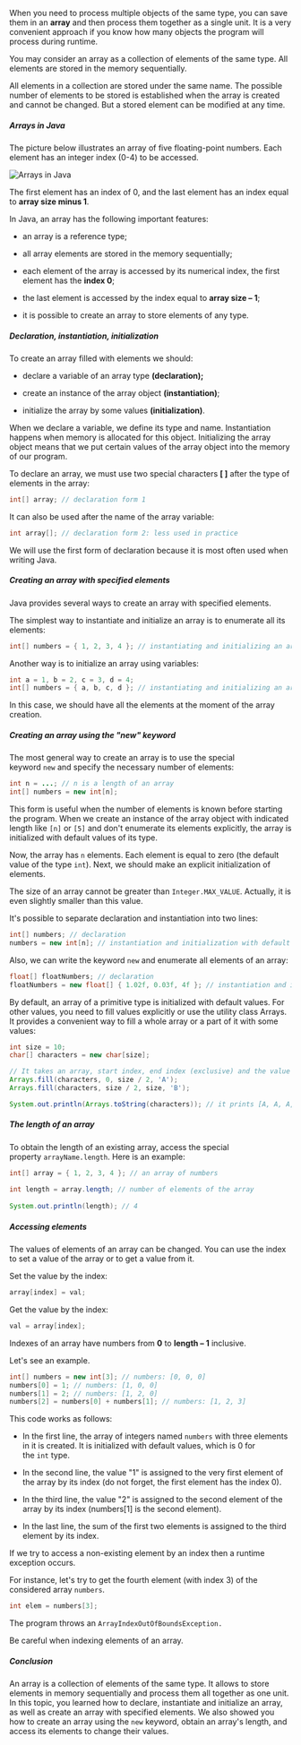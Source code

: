 When you need to process multiple objects of the same type, you can save them in an **array** and then process them together as a single unit. It is a very convenient approach if you know how many objects the program will process during runtime.

You may consider an array as a collection of elements of the same type. All elements are stored in the memory sequentially.

All elements in a collection are stored under the same name. The possible number of elements to be stored is established when the array is created and cannot be changed. But a stored element can be modified at any time.

##### Arrays in Java

The picture below illustrates an array of five floating-point numbers. Each element has an integer index (0-4) to be accessed.

![Arrays in Java](https://ucarecdn.com/9e6fb36e-293b-4fce-99e5-430e520d0783/)

The first element has an index of 0, and the last element has an index equal to **array size minus 1**.

In Java, an array has the following important features:

- an array is a reference type;
    
- all array elements are stored in the memory sequentially;
    
- each element of the array is accessed by its numerical index, the first element has the **index 0**;
    
- the last element is accessed by the index equal to **array size – 1**;
    
- it is possible to create an array to store elements of any type.
    

##### Declaration, instantiation, initialization

To create an array filled with elements we should:

- declare a variable of an array type **(declaration);**
    
- create an instance of the array object **(instantiation)**;
    
- initialize the array by some values **(initialization)**.
    

When we declare a variable, we define its type and name. Instantiation happens when memory is allocated for this object. Initializing the array object means that we put certain values of the array object into the memory of our program.

To declare an array, we must use two special characters **[ ]** after the type of elements in the array:

```java
int[] array; // declaration form 1
```

It can also be used after the name of the array variable:

```java
int array[]; // declaration form 2: less used in practice
```

We will use the first form of declaration because it is most often used when writing Java.

##### Creating an array with specified elements

Java provides several ways to create an array with specified elements.

The simplest way to instantiate and initialize an array is to enumerate all its elements:

```java
int[] numbers = { 1, 2, 3, 4 }; // instantiating and initializing an array of 1, 2, 3, 4
```

Another way is to initialize an array using variables:

```java
int a = 1, b = 2, c = 3, d = 4;
int[] numbers = { a, b, c, d }; // instantiating and initializing an array of 1, 2, 3, 4
```

In this case, we should have all the elements at the moment of the array creation.

##### Creating an array using the "new" keyword

The most general way to create an array is to use the special keyword `new` and specify the necessary number of elements:

```java
int n = ...; // n is a length of an array
int[] numbers = new int[n];
```

This form is useful when the number of elements is known before starting the program. When we create an instance of the array object with indicated length like `[n]` or `[5]` and don't enumerate its elements explicitly, the array is initialized with default values of its type.

Now, the array has `n` elements. Each element is equal to zero (the default value of the type `int`). Next, we should make an explicit initialization of elements.

The size of an array cannot be greater than `Integer.MAX_VALUE`. Actually, it is even slightly smaller than this value.

It's possible to separate declaration and instantiation into two lines:

```java
int[] numbers; // declaration
numbers = new int[n]; // instantiation and initialization with default values
```

Also, we can write the keyword `new` and enumerate all elements of an array:

```java
float[] floatNumbers; // declaration 
floatNumbers = new float[] { 1.02f, 0.03f, 4f }; // instantiation and initialization
```

By default, an array of a primitive type is initialized with default values. For other values, you need to fill values explicitly or use the utility class Arrays. It provides a convenient way to fill a whole array or a part of it with some values:

```java
int size = 10;
char[] characters = new char[size];

// It takes an array, start index, end index (exclusive) and the value for filling the array
Arrays.fill(characters, 0, size / 2, 'A'); 
Arrays.fill(characters, size / 2, size, 'B');

System.out.println(Arrays.toString(characters)); // it prints [A, A, A, A, A, B, B, B, B, B]
```

##### The length of an array

To obtain the length of an existing array, access the special property `arrayName.length`. Here is an example:

```java
int[] array = { 1, 2, 3, 4 }; // an array of numbers
        
int length = array.length; // number of elements of the array
        
System.out.println(length); // 4
```

##### Accessing elements

The values of elements of an array can be changed. You can use the index to set a value of the array or to get a value from it.

Set the value by the index:

```java
array[index] = val;
```

Get the value by the index:

```java
val = array[index];
```

Indexes of an array have numbers from **0** to **length – 1** inclusive.

Let's see an example.

```java
int[] numbers = new int[3]; // numbers: [0, 0, 0]
numbers[0] = 1; // numbers: [1, 0, 0]
numbers[1] = 2; // numbers: [1, 2, 0]
numbers[2] = numbers[0] + numbers[1]; // numbers: [1, 2, 3]
```

This code works as follows:

- In the first line, the array of integers named `numbers` with three elements in it is created. It is initialized with default values, which is 0 for the `int` type.
    
- In the second line, the value "1" is assigned to the very first element of the array by its index (do not forget, the first element has the index 0).
    
- In the third line, the value "2" is assigned to the second element of the array by its index (numbers[1] is the second element).
    
- In the last line, the sum of the first two elements is assigned to the third element by its index.
    

If we try to access a non-existing element by an index then a runtime exception occurs.

For instance, let's try to get the fourth element (with index 3) of the considered array `numbers`.

```java
int elem = numbers[3];
```

The program throws an `ArrayIndexOutOfBoundsException.`

Be careful when indexing elements of an array.

##### Conclusion

An array is a collection of elements of the same type. It allows to store elements in memory sequentially and process them all together as one unit. In this topic, you learned how to declare, instantiate and initialize an array, as well as create an array with specified elements. We also showed you how to create an array using the `new` keyword, obtain an array's length, and access its elements to change their values.